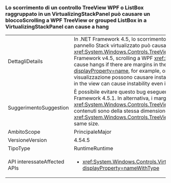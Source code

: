 ### <a name="scrolling-a-wpf-treeview-or-grouped-listbox-in-a-virtualizingstackpanel-can-cause-a-hang"></a><span data-ttu-id="793e3-101">Lo scorrimento di un controllo TreeView WPF o ListBox raggruppato in un VirtualizingStackPanel può causare un blocco</span><span class="sxs-lookup"><span data-stu-id="793e3-101">Scrolling a WPF TreeView or grouped ListBox in a VirtualizingStackPanel can cause a hang</span></span>

|   |   |
|---|---|
|<span data-ttu-id="793e3-102">Dettagli</span><span class="sxs-lookup"><span data-stu-id="793e3-102">Details</span></span>|<span data-ttu-id="793e3-103">In .NET Framework 4.5, lo scorrimento di un controllo <xref:System.Windows.Controls.TreeView?displayProperty=name> WPF in un pannello Stack virtualizzato può causare blocchi se sono presenti margini nel viewport (tra gli elementi nel controllo <xref:System.Windows.Controls.TreeView?displayProperty=name>, ad esempio, o in un elemento ItemsPresenter).</span><span class="sxs-lookup"><span data-stu-id="793e3-103">In the .NET Framework v4.5, scrolling a WPF <xref:System.Windows.Controls.TreeView?displayProperty=name> in a virtualized stack panel can cause hangs if there are margins in the viewport (between the items in the <xref:System.Windows.Controls.TreeView?displayProperty=name>, for example, or on an ItemsPresenter element).</span></span> <span data-ttu-id="793e3-104">In alcuni casi, inoltre, elementi di dimensioni diverse nella visualizzazione possono causare instabilità anche se non sono presenti margini.</span><span class="sxs-lookup"><span data-stu-id="793e3-104">Additionally, in some cases, different sized items in the view can cause instability even if there are no margins.</span></span>|
|<span data-ttu-id="793e3-105">Suggerimento</span><span class="sxs-lookup"><span data-stu-id="793e3-105">Suggestion</span></span>|<span data-ttu-id="793e3-106">È possibile evitare questo bug eseguendo l'aggiornamento a .NET Framework 4.5.1.</span><span class="sxs-lookup"><span data-stu-id="793e3-106">This bug can be avoided by upgrading to .NET Framework 4.5.1.</span></span> <span data-ttu-id="793e3-107">In alternativa, i margini possono essere rimossi dalle raccolte di visualizzazioni (ad esempio <xref:System.Windows.Controls.TreeView?displayProperty=name>) all'interno di pannelli Stack virtualizzati, se tutti gli elementi contenuti sono della stessa dimensione.</span><span class="sxs-lookup"><span data-stu-id="793e3-107">Alternatively, margins can be removed from view collections (like <xref:System.Windows.Controls.TreeView?displayProperty=name>s) within virtualized stack panels if all contained items are the same size.</span></span>|
|<span data-ttu-id="793e3-108">Ambito</span><span class="sxs-lookup"><span data-stu-id="793e3-108">Scope</span></span>|<span data-ttu-id="793e3-109">Principale</span><span class="sxs-lookup"><span data-stu-id="793e3-109">Major</span></span>|
|<span data-ttu-id="793e3-110">Versione</span><span class="sxs-lookup"><span data-stu-id="793e3-110">Version</span></span>|<span data-ttu-id="793e3-111">4.5</span><span class="sxs-lookup"><span data-stu-id="793e3-111">4.5</span></span>|
|<span data-ttu-id="793e3-112">Tipo</span><span class="sxs-lookup"><span data-stu-id="793e3-112">Type</span></span>|<span data-ttu-id="793e3-113">Runtime</span><span class="sxs-lookup"><span data-stu-id="793e3-113">Runtime</span></span>|
|<span data-ttu-id="793e3-114">API interessate</span><span class="sxs-lookup"><span data-stu-id="793e3-114">Affected APIs</span></span>|<ul><li><xref:System.Windows.Controls.VirtualizingStackPanel.SetIsVirtualizing(System.Windows.DependencyObject,System.Boolean)?displayProperty=nameWithType></li></ul>|

